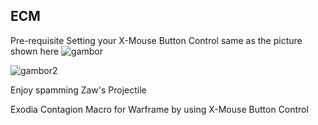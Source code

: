 ## ECM

Pre-requisite
Setting your X-Mouse Button Control same as the picture shown here
![gambor](https://imgur.com/gallery/D1duBQd)

![gambor2](https://imgur.com/gallery/M4pTRoh)

Enjoy spamming Zaw's Projectile

Exodia Contagion Macro for Warframe by using X-Mouse Button Control 
